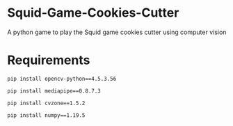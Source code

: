 # Squid-Game-Cookies-Cutter
A python game to play the Squid game cookies cutter using computer vision

# Requirements

`pip install opencv-python==4.5.3.56`

`pip install mediapipe==0.8.7.3`

`pip install cvzone==1.5.2`

`pip install numpy==1.19.5`
